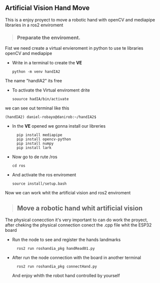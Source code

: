 ## Artificial Vision Hand Move

This is a enjoy proyect to move a robotic hand with openCV and mediapipe libraries in a ros2 enviroment

>### Preparate the enviroment.
Fist we need create a virtual envieroment in python to use te libraries openCV and mediapipe
- Write in a terminal to create the **VE**

      python -m venv handIA2
The name "handIA2" its free
- To activate the Virtual enviroment drite

      souurce hadIA/bin/activate
we can see out terminal like this

`(handIA2) daniel-robayo@danirob:~/handIA2$`

      
- In the **VE** opened we gonna install our libreries
  
        pip install mediapipe
        pip install opencv-python
        pip install numpy
        pip install lark
- Now go to de rute /ros

      cd ros
- And activate the ros enviroment 

      source install/setup.bash
Now we can work whit the artificial vision and ros2 enviroment


> ## Move a robotic hand whit artificial vision

The physical conecction it's very important to can do work the proyect, after cheking the physical connection conect the .cpp file whit the ESP32 board

- Run the node to see and register the hands landmarks

        ros2 run roshandia_pkg handRead01.py
- After run the node connection with the board in another terminal

        ros2 run roshandia_pkg connectHand.py
  And enjoy whith the robot hand controlled by yourself





